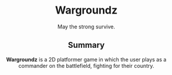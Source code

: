 <center>
<h1>Wargroundz</h1>

<p>May the strong survive.</p>

<h2>Summary</h2>

<p><b>Wargroundz</b> is a 2D platformer game in which the user plays as a commander on the battlefield, fighting for their country.</p>
<center>